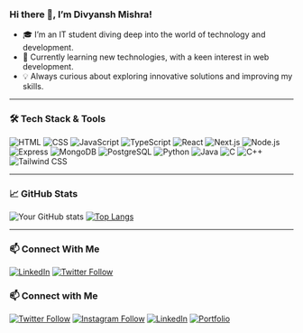 ### Hi there 👋, I’m Divyansh Mishra!

- 🎓 I’m an IT student diving deep into the world of technology and development.
- 🌱 Currently learning new technologies, with a keen interest in web development.
- 💡 Always curious about exploring innovative solutions and improving my skills.

---

### 🛠️ Tech Stack & Tools
![HTML](https://img.shields.io/badge/-HTML-E34F26?style=flat-square&logo=html5&logoColor=white)
![CSS](https://img.shields.io/badge/-CSS-1572B6?style=flat-square&logo=css3&logoColor=white)
![JavaScript](https://img.shields.io/badge/-JavaScript-F7DF1E?style=flat-square&logo=javascript&logoColor=black)
![TypeScript](https://img.shields.io/badge/-TypeScript-3178C6?style=flat-square&logo=typescript&logoColor=white)
![React](https://img.shields.io/badge/-React-61DAFB?style=flat-square&logo=react&logoColor=black)
![Next.js](https://img.shields.io/badge/-Next.js-000000?style=flat-square&logo=next.js&logoColor=white)
![Node.js](https://img.shields.io/badge/-Node.js-339933?style=flat-square&logo=node.js&logoColor=white)
![Express](https://img.shields.io/badge/-Express-000000?style=flat-square&logo=express&logoColor=white)
![MongoDB](https://img.shields.io/badge/-MongoDB-47A248?style=flat-square&logo=mongodb&logoColor=white)
![PostgreSQL](https://img.shields.io/badge/-PostgreSQL-4169E1?style=flat-square&logo=postgresql&logoColor=white)
![Python](https://img.shields.io/badge/-Python-3776AB?style=flat-square&logo=python&logoColor=white)
![Java](https://img.shields.io/badge/-Java-007396?style=flat-square&logo=java&logoColor=white)
![C](https://img.shields.io/badge/-C-00599C?style=flat-square&logo=c&logoColor=white)
![C++](https://img.shields.io/badge/-C++-00599C?style=flat-square&logo=c%2b%2b&logoColor=white)
![Tailwind CSS](https://img.shields.io/badge/-TailwindCSS-38B2AC?style=flat-square&logo=tailwind-css&logoColor=white)

---

### 📈 GitHub Stats
![Your GitHub stats](https://github-readme-stats.vercel.app/api?username=itsdivyansh1&show_icons=true&theme=radical)
[![Top Langs](https://github-readme-stats.vercel.app/api/top-langs/?username=itsdivyansh1&layout=compact)](https://github.com/itsdivyansh1)

---

### 📫 Connect With Me
[![LinkedIn](https://img.shields.io/badge/LinkedIn-Connect-blue)]([https://www.linkedin.com/in/your-linkedin-profile/](https://www.linkedin.com/in/divyanshmishra57/))
[![Twitter Follow](https://img.shields.io/twitter/follow/divyansh400?style=social)]([https://twitter.com/divyansh400](https://twitter.com/divyansh400))

### 📫 Connect with Me

[![Twitter Follow](https://img.shields.io/twitter/follow/divyansh400?style=social)]([https://twitter.com/divyansh400](https://x.com/divyansh400))
[![Instagram Follow](https://img.shields.io/badge/Instagram-%40divyansh.404-E4405F?style=social&logo=instagram)]([https://instagram.com/divyansh.404](https://www.instagram.com/_divyansh_57/))
[![LinkedIn](https://img.shields.io/badge/LinkedIn-Connect-blue?style=social&logo=linkedin)]([https://linkedin.com/in/divyansh400](https://www.linkedin.com/in/divyanshmishra57/))
[![Portfolio](https://img.shields.io/badge/Visit-Portfolio-0A66C2?style=social&logo=google-chrome)]([https://devwhizz.me](https://itsdivyansh.vercel.app/))


